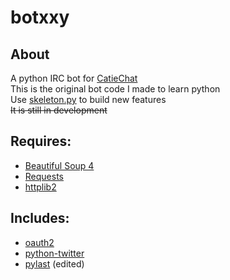 # botxxy

## About

A python IRC bot for [CatieChat](http://www.catiechat.net/)  
This is the original bot code I made to learn python  
Use [skeleton.py](https://github.com/b0nk/botxxy/blob/master/src/skeleton.py) to build new features  
~~It is still in development~~
  
## Requires:

* [Beautiful Soup 4](http://www.crummy.com/software/BeautifulSoup/)
* [Requests](http://requests.readthedocs.org/en/latest/)
* [httplib2](https://code.google.com/p/httplib2/)

## Includes:

* [oauth2](https://github.com/simplegeo/python-oauth2)
* [python-twitter](https://code.google.com/p/python-twitter/)
* [pylast](http://code.google.com/p/pylast/) (edited)
